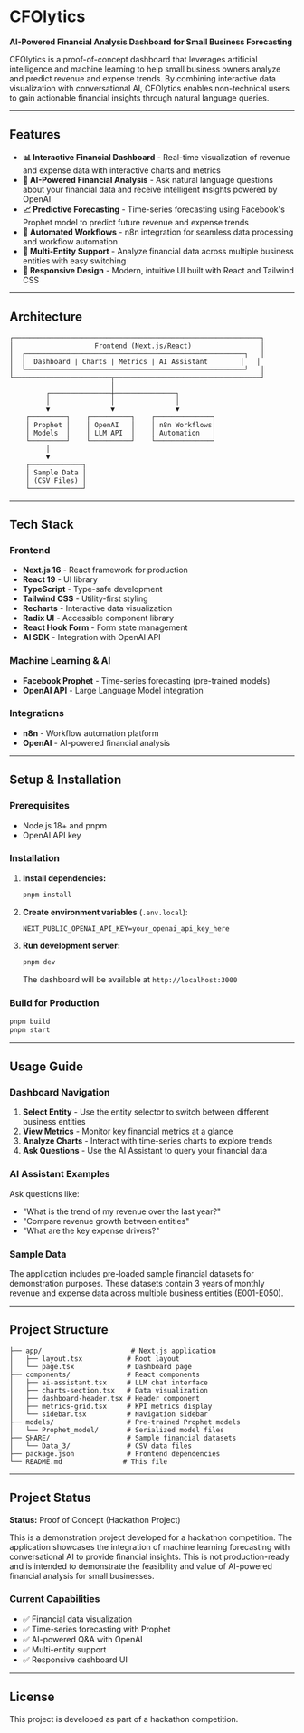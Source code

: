# CFOlytics

**AI-Powered Financial Analysis Dashboard for Small Business Forecasting**

CFOlytics is a proof-of-concept dashboard that leverages artificial intelligence and machine learning to help small business owners analyze and predict revenue and expense trends. By combining interactive data visualization with conversational AI, CFOlytics enables non-technical users to gain actionable financial insights through natural language queries.

---

## Features

- **📊 Interactive Financial Dashboard** - Real-time visualization of revenue and expense data with interactive charts and metrics
- **🤖 AI-Powered Financial Analysis** - Ask natural language questions about your financial data and receive intelligent insights powered by OpenAI
- **📈 Predictive Forecasting** - Time-series forecasting using Facebook's Prophet model to predict future revenue and expense trends
- **🔄 Automated Workflows** - n8n integration for seamless data processing and workflow automation
- **💼 Multi-Entity Support** - Analyze financial data across multiple business entities with easy switching
- **📱 Responsive Design** - Modern, intuitive UI built with React and Tailwind CSS

---

## Architecture

```
┌─────────────────────────────────────────────────────────────┐
│                    Frontend (Next.js/React)                 │
│  ┌──────────────────────────────────────────────────────┐   │
│  │  Dashboard | Charts | Metrics | AI Assistant        │   │
│  └──────────────────────────────────────────────────────┘   │
└────────────────────────┬────────────────────────────────────┘
                         │
         ┌───────────────┼───────────────┐
         │               │               │
         ▼               ▼               ▼
    ┌─────────┐    ┌──────────┐    ┌──────────────┐
    │ Prophet │    │ OpenAI   │    │ n8n Workflows│
    │ Models  │    │ LLM API  │    │ Automation   │
    └─────────┘    └──────────┘    └──────────────┘
         │
         ▼
    ┌─────────────┐
    │ Sample Data │
    │ (CSV Files) │
    └─────────────┘
```

---

## Tech Stack

### Frontend
- **Next.js 16** - React framework for production
- **React 19** - UI library
- **TypeScript** - Type-safe development
- **Tailwind CSS** - Utility-first styling
- **Recharts** - Interactive data visualization
- **Radix UI** - Accessible component library
- **React Hook Form** - Form state management
- **AI SDK** - Integration with OpenAI API

### Machine Learning & AI
- **Facebook Prophet** - Time-series forecasting (pre-trained models)
- **OpenAI API** - Large Language Model integration

### Integrations
- **n8n** - Workflow automation platform
- **OpenAI** - AI-powered financial analysis

---

## Setup & Installation

### Prerequisites
- Node.js 18+ and pnpm
- OpenAI API key

### Installation

1. **Install dependencies:**
   ```bash
   pnpm install
   ```

2. **Create environment variables** (`.env.local`):
   ```
   NEXT_PUBLIC_OPENAI_API_KEY=your_openai_api_key_here
   ```

3. **Run development server:**
   ```bash
   pnpm dev
   ```

   The dashboard will be available at `http://localhost:3000`

### Build for Production

```bash
pnpm build
pnpm start
```

---

## Usage Guide

### Dashboard Navigation

1. **Select Entity** - Use the entity selector to switch between different business entities
2. **View Metrics** - Monitor key financial metrics at a glance
3. **Analyze Charts** - Interact with time-series charts to explore trends
4. **Ask Questions** - Use the AI Assistant to query your financial data

### AI Assistant Examples

Ask questions like:
- "What is the trend of my revenue over the last year?"
- "Compare revenue growth between entities"
- "What are the key expense drivers?"

### Sample Data

The application includes pre-loaded sample financial datasets for demonstration purposes. These datasets contain 3 years of monthly revenue and expense data across multiple business entities (E001-E050).

---

## Project Structure

```
├── app/                      # Next.js application
│   ├── layout.tsx           # Root layout
│   └── page.tsx             # Dashboard page
├── components/              # React components
│   ├── ai-assistant.tsx     # LLM chat interface
│   ├── charts-section.tsx   # Data visualization
│   ├── dashboard-header.tsx # Header component
│   ├── metrics-grid.tsx     # KPI metrics display
│   └── sidebar.tsx          # Navigation sidebar
├── models/                  # Pre-trained Prophet models
│   └── Prophet_model/       # Serialized model files
├── SHARE/                   # Sample financial datasets
│   └── Data_3/              # CSV data files
├── package.json             # Frontend dependencies
└── README.md               # This file
```

---

## Project Status

**Status:** Proof of Concept (Hackathon Project)

This is a demonstration project developed for a hackathon competition. The application showcases the integration of machine learning forecasting with conversational AI to provide financial insights. This is not production-ready and is intended to demonstrate the feasibility and value of AI-powered financial analysis for small businesses.

### Current Capabilities
- ✅ Financial data visualization
- ✅ Time-series forecasting with Prophet
- ✅ AI-powered Q&A with OpenAI
- ✅ Multi-entity support
- ✅ Responsive dashboard UI

---

## License

This project is developed as part of a hackathon competition.